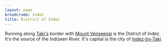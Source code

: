 ```yaml
---
layout: page
breadcrumb: Indez
title: District of Indez
---
```


Running along [Taki's](..) border with [Mount Venseenai](../../venseenai) is the District of Indez.  It's the source of the Indizeen River.  It's capital is the city of [Indez-by-Taki](indez-by-taki).
